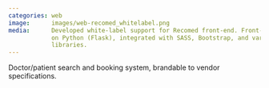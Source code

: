 ```yaml
---
categories: web
image:      images/web-recomed_whitelabel.png
media:      Developed white-label support for Recomed front-end. Front-end runs
            on Python (Flask), integrated with SASS, Bootstrap, and various JS 
            libraries. 
---
```

Doctor/patient search and booking system, brandable to vendor specifications.
